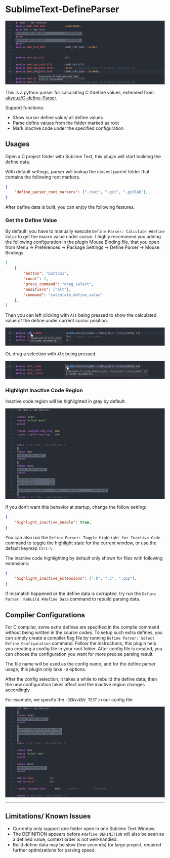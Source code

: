 # SublimeText-DefineParser

![Hero Screenshot](images/hero-screenshot.png)

This is a python parser for calculating C #define values, extended from [ukyouz/C-define-Parser](https://github.com/ukyouz/C-define-Parser).

Support functions:

- Show cursor define value/ all define values
- Parse define values from the folder marked as root
- Mark inactive code under the specified configuration

## Usages

Open a C project folder with Sublime Text, this plugin will start building the define data.

With default settings, parser will lookup the closest parent folder that contains the following root markers.

```json
{
    "define_parser_root_markers": [".root", ".git", ".gitlab"],
}
```

After define data is built, you can enjoy the following features.

### Get the Define Value

By default, you have to manually execute `Define Parser: Calculate #define Value` to get the macro value under cursor. I highly recommend you adding the following configuration in the plugin Mouse Binding file, that you open from Menu -> Preferences -> Package Settings -> Define Parser -> Mouse Bindings.

```json
[
    {
        "button": "button1",
        "count": 1,
        "press_command": "drag_select",
        "modifiers": ["alt"],
        "command": "calculate_define_value"
    },
]
```

Then you can left clicking with `Alt` being pressed to show the calculated value of the define under current cursor position.

![Preview: Alt-Click Button1](images/preview-alt-click-button1.png)

Or, drag a selection with `Alt` being pressed.

![Preview: Alt-Drag Button1](images/preview-alt-drag-button1.png)

### Highlight Inactive Code Region

Inactive code region will be highlighted in gray by default.

![Preview: Highlight Inactive Code](images/preview-highlight-inactive.png)

If you don’t want this behavior at startup, change the follow setting:

```json
{
    "highlight_inactive_enable": true,
}
```

You can also run the `Define Parser: Toggle Highlight for Inactive Code` command to toggle the highlight state for the current window, or use the default keymap `Ctrl-\`.

The inactive code highlighting by default only shown for files with following extensions:

```json
{
    "highlight_inactive_extensions": [".h", ".c", ".cpp"],
}
```

If mismatch happened or the define data is corrupted, try run the `Define Parser: Rebuild #define Data` command to rebuild parsing data.

## Compiler Configurations

For C compiler, some extra defines are specified in the compile command without being written in the source codes. To setup such extra defines, you can simply create a compiler flag file by running `Define Parser: Select Define Configuration` command. Follow the instructions, this plugin help you creating a config file in your root folder. After config file is created, you can choose the configuration you want for more precise parsing result.

The file name will be used as the config name, and for the define parser usage, this plugin only take `-D` options.

After the config selection, it takes a while to rebuild the define data; then the new configuration takes affect and the inactive region changes accordingly.

For example, we specify the `-DENV=ENV_TEST` in our config file:

![Preview: Highlight Inactive Code with Config](images/preview-highlight-inactive-with-config.png)

<hr>

## Limitations/ Known Issues

- Currently only support one folder open in one Sublime Text Window.
- The DEFINITION appears before `#define DEFINITION` will also be seen as a defined value, context order is not well-handled.
- Build define data may be slow (few seconds) for large project, required further optimizations for parsing speed.
